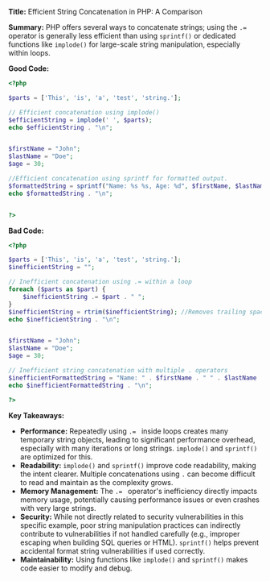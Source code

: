 **Title:** Efficient String Concatenation in PHP: A Comparison

**Summary:**  PHP offers several ways to concatenate strings;  using the `.= ` operator is generally less efficient than using `sprintf()` or dedicated functions like `implode()` for large-scale string manipulation, especially within loops.

**Good Code:**

```php
<?php

$parts = ['This', 'is', 'a', 'test', 'string.'];

// Efficient concatenation using implode()
$efficientString = implode(' ', $parts);
echo $efficientString . "\n";


$firstName = "John";
$lastName = "Doe";
$age = 30;

//Efficient concatenation using sprintf for formatted output.
$formattedString = sprintf("Name: %s %s, Age: %d", $firstName, $lastName, $age);
echo $formattedString . "\n";


?>
```

**Bad Code:**

```php
<?php

$parts = ['This', 'is', 'a', 'test', 'string.'];
$inefficientString = "";

// Inefficient concatenation using .= within a loop
foreach ($parts as $part) {
    $inefficientString .= $part . " "; 
}
$inefficientString = rtrim($inefficientString); //Removes trailing space.  Necessary but highlights inefficiency.
echo $inefficientString . "\n";


$firstName = "John";
$lastName = "Doe";
$age = 30;

// Inefficient string concatenation with multiple . operators
$inefficientFormattedString = "Name: " . $firstName . " " . $lastName . ", Age: " . $age;
echo $inefficientFormattedString . "\n";

?>
```

**Key Takeaways:**

* **Performance:** Repeatedly using `.= ` inside loops creates many temporary string objects, leading to significant performance overhead, especially with many iterations or long strings.  `implode()` and `sprintf()` are optimized for this.
* **Readability:** `implode()` and `sprintf()` improve code readability, making the intent clearer.  Multiple concatenations using `.`  can become difficult to read and maintain as the complexity grows.
* **Memory Management:** The `.= ` operator's inefficiency directly impacts memory usage, potentially causing performance issues or even crashes with very large strings.
* **Security:** While not directly related to security vulnerabilities in this specific example,  poor string manipulation practices can indirectly contribute to vulnerabilities if not handled carefully (e.g., improper escaping when building SQL queries or HTML).  `sprintf()` helps prevent accidental format string vulnerabilities if used correctly.
* **Maintainability:**  Using functions like `implode()` and `sprintf()` makes code easier to modify and debug.


